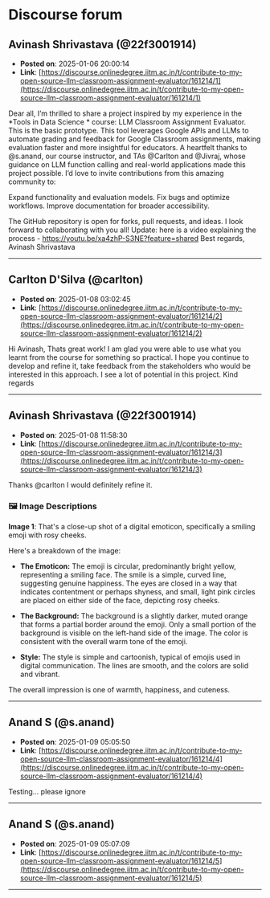 # Discourse forum

## Avinash Shrivastava  (@22f3001914)
- **Posted on**: 2025-01-06 20:00:14
- **Link**: [https://discourse.onlinedegree.iitm.ac.in/t/contribute-to-my-open-source-llm-classroom-assignment-evaluator/161214/1](https://discourse.onlinedegree.iitm.ac.in/t/contribute-to-my-open-source-llm-classroom-assignment-evaluator/161214/1)

Dear all,
I’m thrilled to share a project inspired by my experience in the *Tools in Data Science * course: LLM Classroom Assignment Evaluator.  This is the basic prototype.
This tool leverages Google APIs and LLMs to automate grading and feedback for Google Classroom assignments, making evaluation faster and more insightful for educators.
A heartfelt thanks to @s.anand, our course instructor, and TAs @Carlton and @Jivraj, whose guidance on LLM function calling and real-world applications made this project possible.
I’d love to invite contributions from this amazing community to:

Expand functionality and evaluation models.
Fix bugs and optimize workflows.
Improve documentation for broader accessibility.

The GitHub repository is open for forks, pull requests, and ideas. I look forward to collaborating with you all!
Update: here is a video explaining the process - https://youtu.be/xa4zhP-S3NE?feature=shared
Best regards,
Avinash Shrivastava

---

## Carlton D'Silva (@carlton)
- **Posted on**: 2025-01-08 03:02:45
- **Link**: [https://discourse.onlinedegree.iitm.ac.in/t/contribute-to-my-open-source-llm-classroom-assignment-evaluator/161214/2](https://discourse.onlinedegree.iitm.ac.in/t/contribute-to-my-open-source-llm-classroom-assignment-evaluator/161214/2)

Hi Avinash,
Thats great work! I am glad you were able to use what you learnt from the course for something so practical. I hope you continue to develop and refine it, take feedback from the stakeholders who would be interested in this approach. I see a lot of potential in this project.
Kind regards

---

## Avinash Shrivastava  (@22f3001914)
- **Posted on**: 2025-01-08 11:58:30
- **Link**: [https://discourse.onlinedegree.iitm.ac.in/t/contribute-to-my-open-source-llm-classroom-assignment-evaluator/161214/3](https://discourse.onlinedegree.iitm.ac.in/t/contribute-to-my-open-source-llm-classroom-assignment-evaluator/161214/3)

Thanks @carlton  I would definitely refine it.

### 🖼 Image Descriptions

**Image 1**: That's a close-up shot of a digital emoticon, specifically a smiling emoji with rosy cheeks. 


Here's a breakdown of the image:

* **The Emoticon:** The emoji is circular, predominantly bright yellow, representing a smiling face. The smile is a simple, curved line, suggesting genuine happiness. The eyes are closed in a way that indicates contentment or perhaps shyness, and small, light pink circles are placed on either side of the face, depicting rosy cheeks.

* **The Background:** The background is a slightly darker, muted orange that forms a partial border around the emoji. Only a small portion of the background is visible on the left-hand side of the image.  The color is consistent with the overall warm tone of the emoji.

* **Style:** The style is simple and cartoonish, typical of emojis used in digital communication. The lines are smooth, and the colors are solid and vibrant.

The overall impression is one of warmth, happiness, and cuteness.

---

## Anand S (@s.anand)
- **Posted on**: 2025-01-09 05:05:50
- **Link**: [https://discourse.onlinedegree.iitm.ac.in/t/contribute-to-my-open-source-llm-classroom-assignment-evaluator/161214/4](https://discourse.onlinedegree.iitm.ac.in/t/contribute-to-my-open-source-llm-classroom-assignment-evaluator/161214/4)

Testing… please ignore

---

## Anand S (@s.anand)
- **Posted on**: 2025-01-09 05:07:09
- **Link**: [https://discourse.onlinedegree.iitm.ac.in/t/contribute-to-my-open-source-llm-classroom-assignment-evaluator/161214/5](https://discourse.onlinedegree.iitm.ac.in/t/contribute-to-my-open-source-llm-classroom-assignment-evaluator/161214/5)



---
